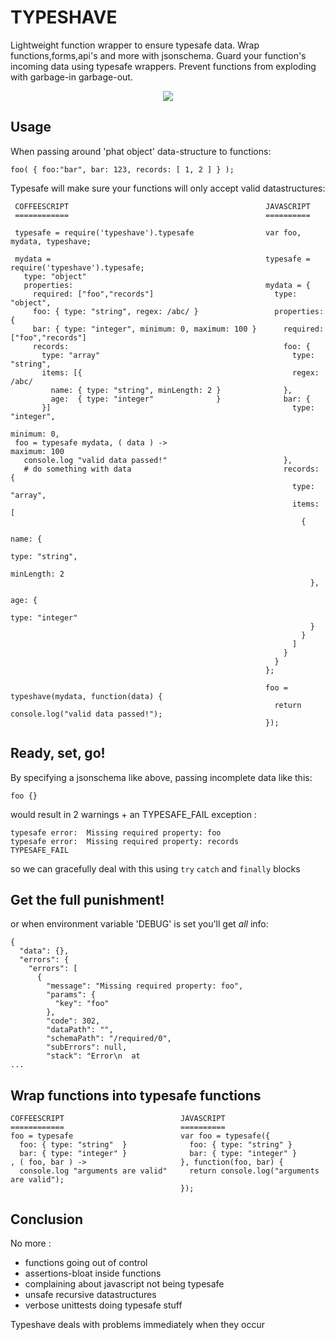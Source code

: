TYPESHAVE 
=========

Lightweight function wrapper to ensure typesafe data. Wrap functions,forms,api's and more with jsonschema.
Guard your function's incoming data using typesafe wrappers.
Prevent functions from exploding with garbage-in garbage-out.

<center><img src="http://www.gifbin.com/bin/102009/1256553541_exploding-trash.gif"/></center>

## Usage 

When passing around 'phat object' data-structure to functions:

    foo( { foo:"bar", bar: 123, records: [ 1, 2 ] } );

Typesafe will make sure your functions will only accept valid datastructures:

     COFFEESCRIPT                                            JAVASCRIPT
     ============                                            ==========
     
     typesafe = require('typeshave').typesafe                var foo, mydata, typeshave;
 
     mydata =                                                typesafe = require('typeshave').typesafe;
       type: "object"
       properties:                                           mydata = {
         required: ["foo","records"]                           type: "object",
         foo: { type: "string", regex: /abc/ }                 properties: {
         bar: { type: "integer", minimum: 0, maximum: 100 }      required: ["foo","records"] 
         records:                                                foo: {
           type: "array"                                           type: "string",
           items: [{                                               regex: /abc/
             name: { type: "string", minLength: 2 }              },
             age:  { type: "integer"              }              bar: {
           }]                                                      type: "integer",
                                                                   minimum: 0,
     foo = typesafe mydata, ( data ) ->                            maximum: 100
       console.log "valid data passed!"                          },
       # do something with data                                  records: {
                                                                   type: "array",
                                                                   items: [
                                                                     {
                                                                       name: {
                                                                         type: "string",
                                                                         minLength: 2
                                                                       },
                                                                       age: {
                                                                         type: "integer"
                                                                       }
                                                                     }
                                                                   ]
                                                                 }
                                                               }
                                                             };
 
                                                             foo = typeshave(mydata, function(data) {
                                                               return console.log("valid data passed!");
                                                             });

## Ready, set, go!

By specifying a jsonschema like above, passing incomplete data like this:

    foo {}

would result in 2 warnings + an TYPESAFE_FAIL exception : 

    typesafe error:  Missing required property: foo
    typesafe error:  Missing required property: records
    TYPESAFE_FAIL

so we can gracefully deal with this using `try` `catch` and `finally` blocks

## Get the full punishment!

or when environment variable 'DEBUG' is set you'll get *all* info:

    {
      "data": {},
      "errors": {
        "errors": [
          {
            "message": "Missing required property: foo",
            "params": {
              "key": "foo"
            },
            "code": 302,
            "dataPath": "",
            "schemaPath": "/required/0",
            "subErrors": null,
            "stack": "Error\n  at 
    ...

## Wrap functions into typesafe functions

    COFFEESCRIPT                          JAVASCRIPT
    ============                          ==========
    foo = typesafe                        var foo = typesafe({
      foo: { type: "string"  }              foo: { type: "string" }
      bar: { type: "integer" }              bar: { type: "integer" }
    , ( foo, bar ) ->                     }, function(foo, bar) {
      console.log "arguments are valid"     return console.log("arguments are valid");
                                          });

## Conclusion

No more :

* functions going out of control
* assertions-bloat inside functions 
* complaining about javascript not being typesafe
* unsafe recursive datastructures 
* verbose unittests doing typesafe stuff 

Typeshave deals with problems immediately when they occur

